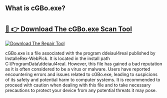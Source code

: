 ## What is cGBo.exe? 

# <h2><a href="https://exedetect.com/download.php?cGBo.exe">🔗 👉 Download The cGBo.exe Scan Tool</a></h2>

[![Download The Repair Tool](https://exedetect.com/download-button.jpg)](https://exedetect.com/download.php?cGBo.exe)

cGBo.exe is a file associated with the program ddeiaul4real published by InstalleRex-WebPick. It is located in the install path C:\ProgramData\ddeiaul4real. However, this file has gained a bad reputation as it is often considered to be a virus or malware. Users have reported encountering errors and issues related to cGBo.exe, leading to suspicions of its safety and potential harm to computer systems. It is recommended to proceed with caution when dealing with this file and to take necessary precautions to protect your device from any potential threats it may pose.